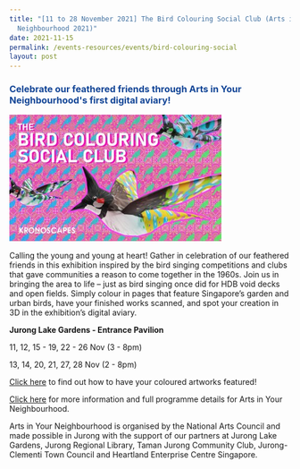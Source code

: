 ```yaml
---
title: "[11 to 28 November 2021] The Bird Colouring Social Club (Arts in Your
  Neighbourhood 2021)"
date: 2021-11-15
permalink: /events-resources/events/bird-colouring-social
layout: post
---
```


<h3 style="color:#124596; font-weight:bold;"><a style="color:#124596; text-decoration:none;" href="https://artsforall.gov.sg/events/ayn-nov-2021-the-bird-colouring-social-club.aspx">Celebrate our feathered friends through Arts in Your Neighbourhood's first digital aviary!</a></h3>

![Alt text for image on Isomer site](/images/Bird%20Colouring%20Social%20Club.jpg)

Calling the young and young at heart! Gather in celebration of our feathered friends in this exhibition inspired by the bird singing competitions and clubs that gave communities a reason to come together in the 1960s. Join us in bringing the area to life – just as bird singing once did for HDB void decks and open fields. Simply colour in pages that feature Singapore’s garden and urban birds, have your finished works scanned, and spot your creation in 3D in the exhibition’s digital aviary.

**Jurong Lake Gardens - Entrance Pavilion**

11, 12, 15 - 19, 22 - 26 Nov (3 - 8pm)

13, 14, 20, 21, 27, 28 Nov (2 - 8pm)

[Click here](https://artsforall.gov.sg/events/ayn-nov-2021-the-bird-colouring-social-club.aspx) to find out how to have your coloured artworks featured!

[Click here](https://artsforall.gov.sg/initiatives/arts-in-your-neighbourhood.aspx) for more information and full programme details for Arts in Your Neighbourhood. 

Arts in Your Neighbourhood is organised by the National Arts Council and made possible in Jurong with the support of our partners at Jurong Lake Gardens, Jurong Regional Library, Taman Jurong Community Club, Jurong-Clementi Town Council and Heartland Enterprise Centre Singapore.